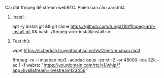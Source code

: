 Cài đặt ffmpeg để stream webRTC. Phiên bản cho aarch64

1. Install:
   
   apt -y install git && git clone https://github.com/tung3110/ffmpeg-arm-install.git && bash ./ffmpeg-arm-install/install.sh

3. Test thử:
   
   wget https://schedule.truyenthanhso.vn/VsClient/muabao.mp3

   ffmpeg -re -i muabao.mp3 -acodec opus -strict -2 -ar 48000 -b:a 32k -ac 1 -f webrtc "https://yourdomain.com/rtc/v1/whip/?app=live&stream=livestream123456"
